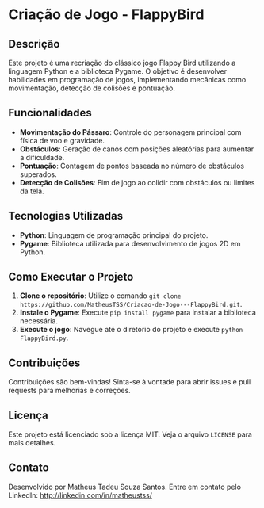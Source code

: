 <h1>Criação de Jogo - FlappyBird</h1>

<h2>Descrição</h2>
<p>Este projeto é uma recriação do clássico jogo Flappy Bird utilizando a linguagem Python e a biblioteca Pygame. O objetivo é desenvolver habilidades em programação de jogos, implementando mecânicas como movimentação, detecção de colisões e pontuação.</p>

<h2>Funcionalidades</h2>
<ul>
    <li><strong>Movimentação do Pássaro</strong>: Controle do personagem principal com física de voo e gravidade.</li>
    <li><strong>Obstáculos</strong>: Geração de canos com posições aleatórias para aumentar a dificuldade.</li>
    <li><strong>Pontuação</strong>: Contagem de pontos baseada no número de obstáculos superados.</li>
    <li><strong>Detecção de Colisões</strong>: Fim de jogo ao colidir com obstáculos ou limites da tela.</li>
</ul>

<h2>Tecnologias Utilizadas</h2>
<ul>
    <li><strong>Python</strong>: Linguagem de programação principal do projeto.</li>
    <li><strong>Pygame</strong>: Biblioteca utilizada para desenvolvimento de jogos 2D em Python.</li>
</ul>

<h2>Como Executar o Projeto</h2>
<ol>
    <li><strong>Clone o repositório</strong>: Utilize o comando <code>git clone https://github.com/MatheusTSS/Criacao-de-Jogo---FlappyBird.git</code>.</li>
    <li><strong>Instale o Pygame</strong>: Execute <code>pip install pygame</code> para instalar a biblioteca necessária.</li>
    <li><strong>Execute o jogo</strong>: Navegue até o diretório do projeto e execute <code>python FlappyBird.py</code>.</li>
</ol>

<h2>Contribuições</h2>
<p>Contribuições são bem-vindas! Sinta-se à vontade para abrir issues e pull requests para melhorias e correções.</p>

<h2>Licença</h2>
<p>Este projeto está licenciado sob a licença MIT. Veja o arquivo <code>LICENSE</code> para mais detalhes.</p>

<h2>Contato</h2>
<p>Desenvolvido por Matheus Tadeu Souza Santos. Entre em contato pelo LinkedIn: <a href="http://linkedin.com/in/matheustss/" target="_blank">http://linkedin.com/in/matheustss/</a></p>
